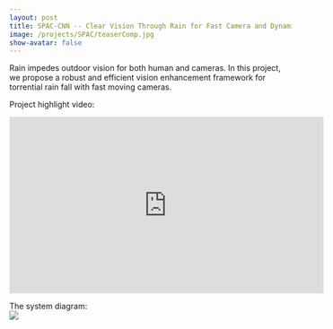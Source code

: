 ```yaml
---
layout: post
title: SPAC-CNN -- Clear Vision Through Rain for Fast Camera and Dynamic Scenes
image: /projects/SPAC/teaserComp.jpg
show-avatar: false
---
```


Rain impedes outdoor vision for both human and cameras. In this project, we propose a robust and efficient vision enhancement framework for torrential rain fall with fast moving cameras.  
  
Project highlight video:  
<center><iframe width="560" height="315" src="https://www.youtube.com/embed/6m7V8bB0P40" frameborder="0" allow="autoplay; encrypted-media" allowfullscreen></iframe></center>
  
The system diagram:  
![](https://hotndy.github.io/projects/SPAC/systemDiagram.png)
